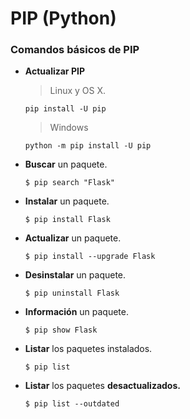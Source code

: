 PIP (Python)
===

### Comandos básicos de PIP
+ **Actualizar PIP**  

  >Linux y OS X.  

  ```console
  pip install -U pip
  ```  

  >Windows

  ```console
  python -m pip install -U pip
  ```  
- **Buscar** un paquete.  
  ~~~console
  $ pip search "Flask"
  ~~~  
  
- **Instalar** un paquete.  
  ```console
  $ pip install Flask
  ```  
- **Actualizar** un paquete.  
  ```console
  $ pip install --upgrade Flask
  ```  
  
- **Desinstalar** un paquete.  
  ```console
  $ pip uninstall Flask
  ```  
  
- **Información** un paquete.  
  ```console
  $ pip show Flask
  ```  
  
- **Listar** los paquetes instalados.  
  ```console
  $ pip list
  ```  
  
- **Listar** los paquetes **desactualizados.**  
  ```console
  $ pip list --outdated
  ```  
